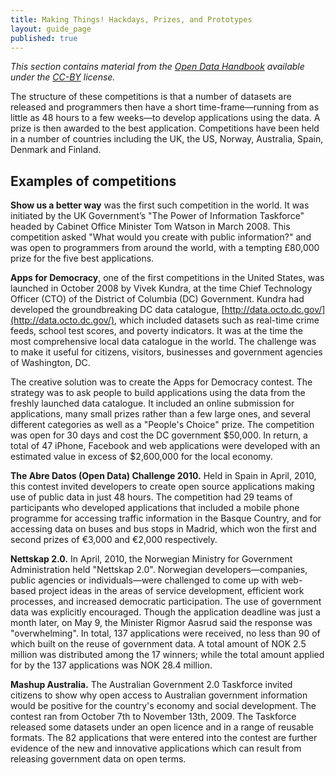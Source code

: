 ```yaml
---
title: Making Things! Hackdays, Prizes, and Prototypes
layout: guide_page
published: true
---
```


_This section contains material from the [Open Data Handbook](http://opendatahandbook.org/) available under the [CC-BY](http://creativecommons.org/licenses/by/3.0/) license._

The structure of these competitions is that a number of datasets are released and programmers then have a short time-frame&mdash;running from as little as 48 hours to a few weeks&mdash;to develop applications using the data. A prize is then awarded to the best application. Competitions have been held in a number of countries including the UK, the US, Norway, Australia, Spain, Denmark and Finland.

## Examples of competitions

**Show us a better way** was the first such competition in the world. It was
initiated by the UK Government’s "The Power of Information Taskforce" headed
by Cabinet Office Minister Tom Watson in March 2008. This competition asked
"What would you create with public information?" and was open to programmers
from around the world, with a tempting £80,000 prize for the five best
applications.

**Apps for Democracy**, one of the first competitions in the United States,
was launched in October 2008 by Vivek Kundra, at the time Chief Technology
Officer (CTO) of the District of Columbia (DC) Government. Kundra had
developed the groundbreaking DC data catalogue,
[http://data.octo.dc.gov/](http://data.octo.dc.gov/), which included
datasets such as real-time crime feeds, school test scores, and poverty
indicators. It was at the time the most comprehensive local data catalogue
in the world. The challenge was to make it useful for citizens, visitors,
businesses and government agencies of Washington, DC.

The creative solution was to create the Apps for Democracy contest. The
strategy was to ask people to build applications using the data from the
freshly launched data catalogue. It included an online submission for
applications, many small prizes rather than a few large ones, and several
different categories as well as a "People's Choice" prize. The competition was
open for 30 days and cost the DC government $50,000. In return, a total of 47
iPhone, Facebook and web applications were developed with an estimated value
in excess of $2,600,000 for the local economy.

**The Abre Datos (Open Data) Challenge 2010.** Held in Spain in April, 2010,
this contest invited developers to create open source applications making
use of public data in just 48 hours. The competition had 29 teams of
participants who developed applications that included a mobile phone
programme for accessing traffic information in the Basque Country, and for
accessing data on buses and bus stops in Madrid, which won the first and
second prizes of €3,000 and €2,000 respectively.

**Nettskap 2.0.** In April, 2010, the Norwegian Ministry for Government
Administration held "Nettskap 2.0". Norwegian developers&mdash;companies,
public agencies or individuals&mdash;were challenged to come up with web-
based project ideas in the areas of service development, efficient work
processes, and increased democratic participation. The use of government
data was explicitly encouraged. Though the application deadline was just a
month later, on May 9, the Minister Rigmor Aasrud said the response was
"overwhelming". In total, 137 applications were received, no less than 90 of
which built on the reuse of government data. A total amount of NOK 2.5
million was distributed among the 17 winners; while the total amount applied
for by the 137 applications was NOK 28.4 million.

**Mashup Australia.** The Australian Government 2.0 Taskforce invited citizens
to show why open access to Australian government information would be
positive for the country's economy and social development. The contest ran
from October 7th to November 13th, 2009. The Taskforce released some
datasets under an open licence and in a range of reusable formats. The 82
applications that were entered into the contest are further evidence of the
new and innovative applications which can result from releasing government
data on open terms.
